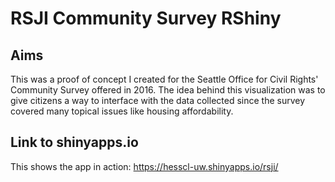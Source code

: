 # RSJI Community Survey RShiny

## Aims

This was a proof of concept I created for the Seattle Office for Civil Rights' Community Survey offered in 2016. The idea behind this visualization was to give citizens a way to interface with the data collected since the survey covered many topical issues like housing affordability. 

## Link to shinyapps.io

This shows the app in action:
https://hesscl-uw.shinyapps.io/rsji/
